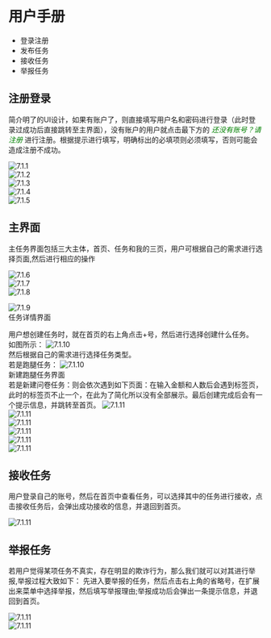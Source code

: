 <h1>用户手册</h1>

- 登录注册
- 发布任务
- 接收任务
- 举报任务

<h2>注册登录</h2>

简介明了的UI设计，如果有账户了，则直接填写用户名和密码进行登录（此时登录过成功后直接跳转至主界面），没有账户的用户就点击最下方的 *<font color=green>还没有账号？请注册</font>* 进行注册。根据提示进行填写，明确标出的必填项则必须填写，否则可能会造成注册不成功。<br>

![7.1.1](img/7.1.1.JPG)<br>
![7.1.2](img/7.1.2.JPG)<br>
![7.1.3](img/7.1.3.JPG)<br>
![7.1.4](img/7.1.4.JPG)<br>
![7.1.5](img/7.1.5.JPG)<br>

<h2>主界面</h2>
主任务界面包括三大主体，首页、任务和我的三页，用户可根据自己的需求进行选择页面,然后进行相应的操作<br>

![7.1.6](img/7.1.6.JPG)<br>
![7.1.7](img/7.1.7.JPG)<br>
![7.1.8](img/7.1.8.JPG)<br>

![7.1.9](img/7.1.9.JPG)<br>
任务详情界面<br>

用户想创建任务时，就在首页的右上角点击+号，然后进行选择创建什么任务。<br>
如图所示：
![7.1.10](img/User_manual/create_task.jpg)<br>
然后根据自己的需求进行选择任务类型。<br>
若是跑腿任务：
![7.1.10](img/User_manual/create_errand.png)<br>
新建跑腿任务界面<br>
若是新建问卷任务：则会依次遇到如下页面：在输入金额和人数后会遇到标签页，此时的标签页不止一个，在此为了简化所以没有全部展示。最后创建完成后会有一个提示信息，并跳转至首页。
![7.1.11](img/7.1.11.JPG)<br>
![7.1.11](img/User_manual/create_questionare_2.png)<br>
![7.1.11](img/User_manual/create_questionare_3.png)<br>
![7.1.11](img/User_manual/create_questionare_4.png)<br>
![7.1.11](img/User_manual/create_questionare_5.png)<br>
![7.1.11](img/User_manual/create_questionare_6.png)<br>

<h2>接收任务</h2>
用户登录自己的账号，然后在首页中查看任务，可以选择其中的任务进行接收，点击接收任务后，会弹出成功接收的信息，并退回到首页。<br>

![7.1.11](img/User_manual/accept_task.png)<br>

<h2>举报任务</h2>
若用户觉得某项任务不真实，存在明显的欺诈行为，那么我们就可以对其进行举报,举报过程大致如下：
先进入要举报的任务，然后点击右上角的省略号，在扩展出来菜单中选择举报，然后填写举报理由;举报成功后会弹出一条提示信息，并退回到首页。

![7.1.11](img/User_manual/report_1.png)<br>
![7.1.11](img/User_manual/report_2.png)<br>